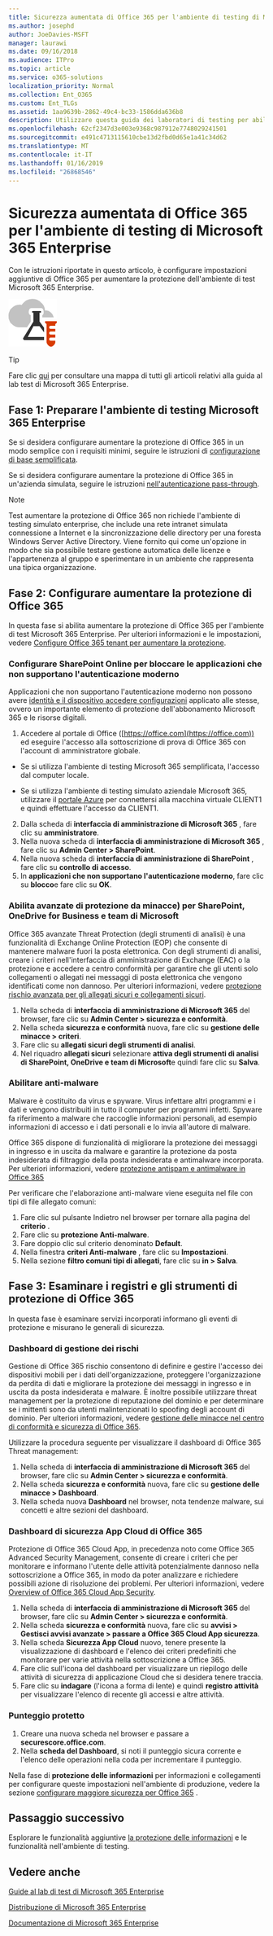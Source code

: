 ```yaml
---
title: Sicurezza aumentata di Office 365 per l'ambiente di testing di Microsoft 365 Enterprise
ms.author: josephd
author: JoeDavies-MSFT
manager: laurawi
ms.date: 09/16/2018
ms.audience: ITPro
ms.topic: article
ms.service: o365-solutions
localization_priority: Normal
ms.collection: Ent_O365
ms.custom: Ent_TLGs
ms.assetid: 1aa9639b-2862-49c4-bc33-1586dda636b8
description: Utilizzare questa guida dei laboratori di testing per abilitare ulteriori impostazioni di protezione di Office 365 l'ambiente di testing Microsoft 365 Enterprise.
ms.openlocfilehash: 62cf2347d3e003e9368c987912e7748029241501
ms.sourcegitcommit: e491c4713115610cbe13d2fbd0d65e1a41c34d62
ms.translationtype: MT
ms.contentlocale: it-IT
ms.lasthandoff: 01/16/2019
ms.locfileid: "26868546"
---
```

# <a name="increased-office-365-security-for-your-microsoft-365-enterprise-test-environment"></a>Sicurezza aumentata di Office 365 per l'ambiente di testing di Microsoft 365 Enterprise

Con le istruzioni riportate in questo articolo, è configurare impostazioni aggiuntive di Office 365 per aumentare la protezione dell'ambiente di test Microsoft 365 Enterprise.

![Guide al lab di test per il cloud Microsoft](media/m365-enterprise-test-lab-guides/cloud-tlg-icon.png)

> [!TIP]
> Fare clic [qui](https://aka.ms/m365etlgstack) per consultare una mappa di tutti gli articoli relativi alla guida al lab test di Microsoft 365 Enterprise.
  
## <a name="phase-1-build-out-your-microsoft-365-enterprise-test-environment"></a>Fase 1: Preparare l'ambiente di testing Microsoft 365 Enterprise

Se si desidera configurare aumentare la protezione di Office 365 in un modo semplice con i requisiti minimi, seguire le istruzioni di [configurazione di base semplificata](lightweight-base-configuration-microsoft-365-enterprise.md).
  
Se si desidera configurare aumentare la protezione di Office 365 in un'azienda simulata, seguire le istruzioni [nell'autenticazione pass-through](pass-through-auth-m365-ent-test-environment.md).
  
> [!NOTE]
> Test aumentare la protezione di Office 365 non richiede l'ambiente di testing simulato enterprise, che include una rete intranet simulata connessione a Internet e la sincronizzazione delle directory per una foresta Windows Server Active Directory. Viene fornito qui come un'opzione in modo che sia possibile testare gestione automatica delle licenze e l'appartenenza al gruppo e sperimentare in un ambiente che rappresenta una tipica organizzazione. 


## <a name="phase-2-configure-increased-office-365-security"></a>Fase 2: Configurare aumentare la protezione di Office 365

In questa fase si abilita aumentare la protezione di Office 365 per l'ambiente di test Microsoft 365 Enterprise. Per ulteriori informazioni e le impostazioni, vedere [Configure Office 365 tenant per aumentare la protezione](https://docs.microsoft.com/office365/securitycompliance/tenant-wide-setup-for-increased-security).

### <a name="configure-sharepoint-online-to-block-apps-that-dont-support-modern-authentication"></a>Configurare SharePoint Online per bloccare le applicazioni che non supportano l'autenticazione moderno

Applicazioni che non supportano l'autenticazione moderno non possono avere [identità e il dispositivo accedere configurazioni](microsoft-365-policies-configurations.md) applicato alle stesse, ovvero un importante elemento di protezione dell'abbonamento Microsoft 365 e le risorse digitali. 

1. Accedere al portale di Office ([https://office.com](https://office.com)) ed eseguire l'accesso alla sottoscrizione di prova di Office 365 con l'account di amministratore globale.
    
  - Se si utilizza l'ambiente di testing Microsoft 365 semplificata, l'accesso dal computer locale.
    
  - Se si utilizza l'ambiente di testing simulato aziendale Microsoft 365, utilizzare il [portale Azure](https://portal.azure.com) per connettersi alla macchina virtuale CLIENT1 e quindi effettuare l'accesso da CLIENT1.
 
2. Dalla scheda di **interfaccia di amministrazione di Microsoft 365** , fare clic su **amministratore**.
3. Nella nuova scheda di **interfaccia di amministrazione di Microsoft 365** , fare clic su **Admin Center > SharePoint**.
4. Nella nuova scheda di **interfaccia di amministrazione di SharePoint** , fare clic su **controllo di accesso**.
5. In **applicazioni che non supportano l'autenticazione moderno**, fare clic su **blocco**e fare clic su **OK**.


### <a name="enable-advanced-threat-protection-for-sharepoint-onedrive-for-business-and-microsoft-teams"></a>Abilita avanzate di protezione da minacce) per SharePoint, OneDrive for Business e team di Microsoft

Office 365 avanzate Threat Protection (degli strumenti di analisi) è una funzionalità di Exchange Online Protection (EOP) che consente di mantenere malware fuori la posta elettronica. Con degli strumenti di analisi, creare i criteri nell'interfaccia di amministrazione di Exchange (EAC) o la protezione e accedere a centro conformità per garantire che gli utenti solo collegamenti o allegati nei messaggi di posta elettronica che vengono identificati come non dannoso. Per ulteriori informazioni, vedere [protezione rischio avanzata per gli allegati sicuri e collegamenti sicuri](https://docs.microsoft.com/office365/securitycompliance/office-365-atp).

1. Nella scheda di **interfaccia di amministrazione di Microsoft 365** del browser, fare clic su **Admin Center > sicurezza e conformità**.
2. Nella scheda **sicurezza e conformità** nuova, fare clic su **gestione delle minacce > criteri**.
3. Fare clic su **allegati sicuri degli strumenti di analisi**.
4. Nel riquadro **allegati sicuri** selezionare **attiva degli strumenti di analisi di SharePoint, OneDrive e team di Microsoft**e quindi fare clic su **Salva**.

### <a name="enable-anti-malware"></a>Abilitare anti-malware

Malware è costituito da virus e spyware. Virus infettare altri programmi e i dati e vengono distribuiti in tutto il computer per programmi infetti. Spyware fa riferimento a malware che raccoglie informazioni personali, ad esempio informazioni di accesso e i dati personali e lo invia all'autore di malware. 

Office 365 dispone di funzionalità di migliorare la protezione dei messaggi in ingresso e in uscita da malware e garantire la protezione da posta indesiderata di filtraggio della posta indesiderata e antimalware incorporata. Per ulteriori informazioni, vedere [protezione antispam e antimalware in Office 365](https://docs.microsoft.com/office365/securitycompliance/anti-spam-and-anti-malware-protection)

Per verificare che l'elaborazione anti-malware viene eseguita nel file con tipi di file allegato comuni:

1. Fare clic sul pulsante Indietro nel browser per tornare alla pagina del **criterio** .
2. Fare clic su **protezione Anti-malware**.
3. Fare doppio clic sul criterio denominato **Default**.
4. Nella finestra **criteri Anti-malware** , fare clic su **Impostazioni**.
4. Nella sezione **filtro comuni tipi di allegati**, fare clic su **in > Salva**.


## <a name="phase-3-examine-office-365-security-tools-and-logs"></a>Fase 3: Esaminare i registri e gli strumenti di protezione di Office 365

In questa fase è esaminare servizi incorporati informano gli eventi di protezione e misurano le generali di sicurezza.

### <a name="threat-management-dashboard"></a>Dashboard di gestione dei rischi

Gestione di Office 365 rischio consentono di definire e gestire l'accesso dei dispositivi mobili per i dati dell'organizzazione, proteggere l'organizzazione da perdita di dati e migliorare la protezione dei messaggi in ingresso e in uscita da posta indesiderata e malware. È inoltre possibile utilizzare threat management per la protezione di reputazione del dominio e per determinare se i mittenti sono da utenti malintenzionati lo spoofing degli account di dominio. Per ulteriori informazioni, vedere [gestione delle minacce nel centro di conformità e sicurezza di Office 365](https://docs.microsoft.com/office365/securitycompliance/threat-management).

Utilizzare la procedura seguente per visualizzare il dashboard di Office 365 Threat management:

1. Nella scheda di **interfaccia di amministrazione di Microsoft 365** del browser, fare clic su **Admin Center > sicurezza e conformità**.
2. Nella scheda **sicurezza e conformità** nuova, fare clic su **gestione delle minacce > Dashboard**.
3. Nella scheda nuova **Dashboard** nel browser, nota tendenze malware, sui concetti e altre sezioni del dashboard.

### <a name="office-365-cloud-app-security-dashboard"></a>Dashboard di sicurezza App Cloud di Office 365

Protezione di Office 365 Cloud App, in precedenza noto come Office 365 Advanced Security Management, consente di creare i criteri che per monitorare e informano l'utente delle attività potenzialmente dannoso nella sottoscrizione a Office 365, in modo da poter analizzare e richiedere possibili azione di risoluzione dei problemi. Per ulteriori informazioni, vedere [Overview of Office 365 Cloud App Security](https://docs.microsoft.com/office365/securitycompliance/office-365-cas-overview).

1. Nella scheda di **interfaccia di amministrazione di Microsoft 365** del browser, fare clic su **Admin Center > sicurezza e conformità**.
2. Nella scheda **sicurezza e conformità** nuova, fare clic su **avvisi > Gestisci avvisi avanzate > passare a Office 365 Cloud App sicurezza**.
3. Nella scheda **Sicurezza App Cloud** nuovo, tenere presente la visualizzazione di dashboard e l'elenco dei criteri predefiniti che monitorare per varie attività nella sottoscrizione a Office 365.
4. Fare clic sull'icona del dashboard per visualizzare un riepilogo delle attività di sicurezza di applicazione Cloud che si desidera tenere traccia.
5. Fare clic su **indagare** (l'icona a forma di lente) e quindi **registro attività** per visualizzare l'elenco di recente gli accessi e altre attività.

### <a name="secure-score"></a>Punteggio protetto

1. Creare una nuova scheda nel browser e passare a **securescore.office.com**.
2. Nella **scheda del Dashboard**, si noti il punteggio sicura corrente e l'elenco delle operazioni nella coda per incrementare il punteggio.

Nella fase di **protezione delle informazioni** per informazioni e collegamenti per configurare queste impostazioni nell'ambiente di produzione, vedere la sezione [configurare maggiore sicurezza per Office 365](increased-o365-security-microsoft-365-enterprise-dev-test-environment.md) .

## <a name="next-step"></a>Passaggio successivo

Esplorare le funzionalità aggiuntive [la protezione delle informazioni](m365-enterprise-test-lab-guides.md#information-protection) e le funzionalità nell'ambiente di testing.

## <a name="see-also"></a>Vedere anche

[Guide al lab di test di Microsoft 365 Enterprise](m365-enterprise-test-lab-guides.md)

[Distribuzione di Microsoft 365 Enterprise](deploy-microsoft-365-enterprise.md)

[Documentazione di Microsoft 365 Enterprise](https://docs.microsoft.com/microsoft-365-enterprise/)

